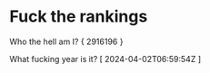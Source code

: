 # Fuck the rankings

Who the hell am I?
{ 2916196 }

What fucking year is it?
[ 2024-04-02T06:59:54Z ]

